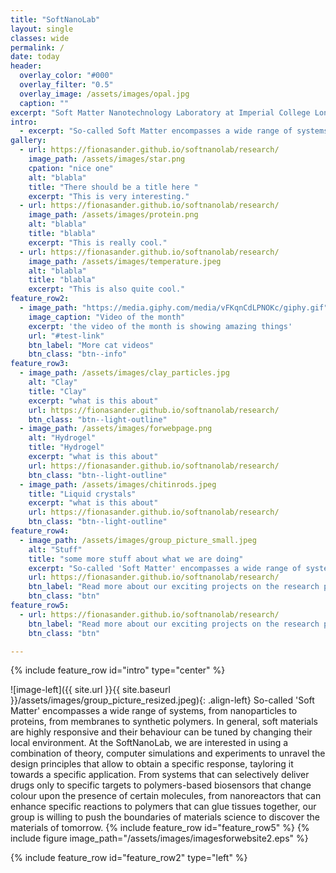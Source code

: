 ```yaml
---
title: "SoftNanoLab"
layout: single
classes: wide
permalink: /
date: today
header:
  overlay_color: "#000"
  overlay_filter: "0.5"
  overlay_image: /assets/images/opal.jpg
  caption: ""
excerpt: "Soft Matter Nanotechnology Laboratory at Imperial College London"
intro: 
  - excerpt: "So-called Soft Matter encompasses a wide range of systems, from nanoparticles to proteins, from membranes to synthetic polymers. In general, soft materials are highly responsive and their behaviour can be tuned by changing their local environment. At the SoftNanoLab, we are interested in using a combination of theory, computer simulations and experiments to unravel the design principles that allow to obtain a specific response, tayloring it towards a specific application. From systems that can selectively deliver drugs only to specific targets to polymers-based biosensors that change colour upon the presence of certain molecules, from nanoreactors that can enhance specific reactions to polymers that can glue tissues together, our group is willing to push the boundaries of materials science to discover the materials of tomorrow."
gallery:
  - url: https://fionasander.github.io/softnanolab/research/
    image_path: /assets/images/star.png
    cpation: "nice one"
    alt: "blabla"
    title: "There should be a title here "
    excerpt: "This is very interesting."
  - url: https://fionasander.github.io/softnanolab/research/
    image_path: /assets/images/protein.png
    alt: "blabla"
    title: "blabla"
    excerpt: "This is really cool."
  - url: https://fionasander.github.io/softnanolab/research/
    image_path: /assets/images/temperature.jpeg
    alt: "blabla"
    title: "blabla"
    excerpt: "This is also quite cool."
feature_row2:
  - image_path: "https://media.giphy.com/media/vFKqnCdLPNOKc/giphy.gif"
    image_caption: "Video of the month"
    excerpt: 'the video of the month is showing amazing things'
    url: "#test-link"
    btn_label: "More cat videos"
    btn_class: "btn--info"
feature_row3:
  - image_path: /assets/images/clay_particles.jpg 
    alt: "Clay"
    title: "Clay"
    excerpt: "what is this about"
    url: https://fionasander.github.io/softnanolab/research/
    btn_class: "btn--light-outline"
  - image_path: /assets/images/forwebpage.png
    alt: "Hydrogel"
    title: "Hydrogel"
    excerpt: "what is this about"
    url: https://fionasander.github.io/softnanolab/research/
    btn_class: "btn--light-outline"
  - image_path: /assets/images/chitinrods.jpeg
    title: "Liquid crystals"
    excerpt: "what is this about"
    url: https://fionasander.github.io/softnanolab/research/
    btn_class: "btn--light-outline"
feature_row4:
  - image_path: /assets/images/group_picture_small.jpeg
    alt: "Stuff"
    title: "some more stuff about what we are doing"
    excerpt: "So-called 'Soft Matter' encompasses a wide range of systems, from nanoparticles to proteins, from membranes to synthetic polymers. In general, soft materials are highly responsive and their behaviour can be tuned by changing their local environment. At the SoftNanoLab, we are interested in using a combination of theory, computer simulations and experiments to unravel the design principles that allow to obtain a specific response, tayloring it towards a specific application. From systems that can selectively deliver drugs only to specific targets to polymers-based biosensors that change colour upon the presence of certain molecules, from nanoreactors that can enhance specific reactions to polymers that can glue tissues together, our group is willing to push the boundaries of materials science to discover the materials of tomorrow. "
    url: https://fionasander.github.io/softnanolab/research/
    btn_label: "Read more about our exciting projects on the research page"
    btn_class: "btn"
feature_row5:
  - url: https://fionasander.github.io/softnanolab/research/
    btn_label: "Read more about our exciting projects on the research page"
    btn_class: "btn"

---
```



{% include feature_row id="intro" type="center" %}

![image-left]({{ site.url }}{{ site.baseurl }}/assets/images/group_picture_resized.jpeg){: .align-left} 
So-called 'Soft Matter' encompasses a wide range of systems, from nanoparticles to proteins, from membranes to synthetic polymers. In general, soft materials are highly responsive and their behaviour can be tuned by changing their local environment. At the SoftNanoLab, we are interested in using a combination of theory, computer simulations and experiments to unravel the design principles that allow to obtain a specific response, tayloring it towards a specific application. From systems that can selectively deliver drugs only to specific targets to polymers-based biosensors that change colour upon the presence of certain molecules, from nanoreactors that can enhance specific reactions to polymers that can glue tissues together, our group is willing to push the boundaries of materials science to discover the materials of tomorrow.
{% include feature_row id="feature_row5" %}
{% include figure image_path="/assets/images/imagesforwebsite2.eps" %}




{% include feature_row id="feature_row2" type="left" %}


